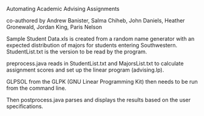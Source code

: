 Automating Academic Advising Assignments

co-authored by Andrew Banister, Salma Chiheb, John Daniels, Heather Gronewald, Jordan King, Paris Nelson 

Sample Student Data.xls is created from a random name generator with an expected distribution of majors for students entering Southwestern. StudentList.txt is the version to be read by the program.

preprocess.java reads in StudentList.txt and MajorsList.txt to calculate assignment scores and set up the linear program (advising.lp).

GLPSOL from the GLPK (GNU Linear Programming Kit) then needs to be run from the command line.

Then postprocess.java parses and displays the results based on the user specifications.